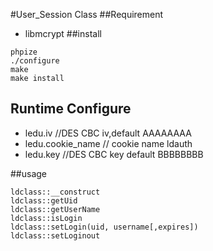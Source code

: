 #User_Session Class
##Requirement 
- libmcrypt
##install

```
phpize
./configure
make
make install
```

## Runtime Configure
- ledu.iv    //DES CBC iv,default AAAAAAAA  
- ledu.cookie_name  // cookie name  ldauth
- ledu.key  //DES CBC key default BBBBBBBB

##usage
```
ldclass::__construct
ldclass::getUid
ldclass::getUserName
ldclass::isLogin
ldclass::setLogin(uid, username[,expires])
ldclass::setLoginout
```
